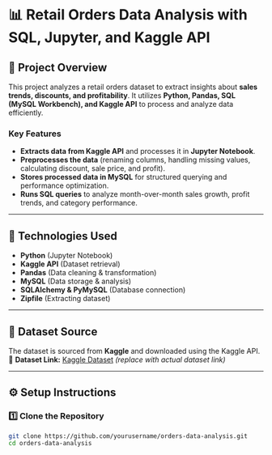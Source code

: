 # 📊 Retail Orders Data Analysis with SQL, Jupyter, and Kaggle API

## 📝 Project Overview
This project analyzes a retail orders dataset to extract insights about **sales trends, discounts, and profitability**. It utilizes **Python, Pandas, SQL (MySQL Workbench), and Kaggle API** to process and analyze data efficiently.

### **Key Features**
- **Extracts data from Kaggle API** and processes it in **Jupyter Notebook**.
- **Preprocesses the data** (renaming columns, handling missing values, calculating discount, sale price, and profit).
- **Stores processed data in MySQL** for structured querying and performance optimization.
- **Runs SQL queries** to analyze month-over-month sales growth, profit trends, and category performance.

---

## 🔧 Technologies Used
- **Python** (Jupyter Notebook)
- **Kaggle API** (Dataset retrieval)
- **Pandas** (Data cleaning & transformation)
- **MySQL** (Data storage & analysis)
- **SQLAlchemy & PyMySQL** (Database connection)
- **Zipfile** (Extracting dataset)

---

## 📂 Dataset Source
The dataset is sourced from **Kaggle** and downloaded using the Kaggle API.  
🔗 **Dataset Link:** [Kaggle Dataset](https://www.kaggle.com/datasets/ankitbansal06/retail-orders) _(replace with actual dataset link)_

---

## ⚙️ Setup Instructions

### **1️⃣ Clone the Repository**
```sh
git clone https://github.com/yourusername/orders-data-analysis.git
cd orders-data-analysis
